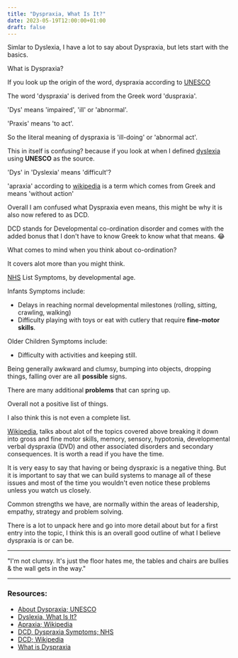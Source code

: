 ```yaml
---
title: "Dyspraxia, What Is It?"
date: 2023-05-19T12:00:00+01:00
draft: false
---
```


Simlar to Dyslexia, I have a lot to say about Dyspraxia, but lets start with the basics.

What is Dyspraxia?

If you look up the origin of the word, dyspraxia according to [UNESCO](https://mgiep.unesco.org/article/about-dyspraxia)

The word 'dyspraxia' is derived from the Greek word 'duspraxia'. 

'Dys' means 'impaired', 'ill' or 'abnormal'. 

'Praxis' means 'to act'. 

So the literal meaning of dyspraxia is 'ill-doing' or 'abnormal act'.

This in itself is confusing? because if you look at when I defined [dyslexia](https://blog.jasonatkinson.co.uk/posts/dyslexia-what-is-it/) using **UNESCO** as the source. 

'Dys' in 'Dyslexia' means 'difficult'?

'apraxia' according to [wikipedia](https://en.wikipedia.org/wiki/Apraxia) is a term which comes from Greek and means 'without action'

Overall I am confused what Dyspraxia even means, this might be why it is also now refered to as DCD.

DCD stands for Developmental co-ordination disorder and comes with the added bonus that I don't have to know Greek to know what that means. 😂

What comes to mind when you think about co-ordination?

It covers alot more than you might think.

[NHS](https://www.nhs.uk/conditions/developmental-coordination-disorder-dyspraxia/symptoms/) List Symptoms, by developmental age.

Infants Symptoms include:
- Delays in reaching normal developmental milestones (rolling, sitting, crawling, walking)
- Difficulty playing with toys or eat with cutlery that require **fine-motor skills**.

Older Children Symptoms include:
- Difficulty with activities and keeping still.

Being generally awkward and clumsy, bumping into objects, dropping things, falling over are all **possible** signs.

There are many additional **problems** that can spring up.

Overall not a positive list of things.

I also think this is not even a complete list.

[Wikipedia](https://en.wikipedia.org/wiki/Developmental_coordination_disorder), talks about alot of the topics covered above breaking it down into gross and fine motor skills, memory, sensory, hypotonia, developmental verbal dyspraxia (DVD) and other associated disorders and secondary consequences. It is worth a read if you have the time.

It is very easy to say that having or being dyspraxic is a negative thing. But it is important to say that we can build systems to manage all of these issues and most of the time you wouldn't even notice these problems unless you watch us closely.

Common strengths we have, are normally within the areas of leadership, empathy, strategy and problem solving.

There is a lot to unpack here and go into more detail about but for a first entry into the topic, I think this is an overall good outline of what I believe dyspraxia is or can be.

---

"I'm not clumsy. It's just the floor hates me, the tables and chairs are bullies & the wall gets in the way."

---

### Resources:

- [About Dyspraxia; UNESCO](https://mgiep.unesco.org/article/about-dyspraxia)
- [Dyslexia, What Is It?](https://blog.jasonatkinson.co.uk/posts/dyslexia-what-is-it/)
- [Apraxia; Wikipedia](https://en.wikipedia.org/wiki/Apraxia)
- [DCD, Dyspraxia Symptoms; NHS](https://www.nhs.uk/conditions/developmental-coordination-disorder-dyspraxia/symptoms/)
- [DCD; Wikipedia](https://en.wikipedia.org/wiki/Developmental_coordination_disorder)
- [What is Dyspraxia](https://exceptionalindividuals.com/neurodiversity/what-is-dyspraxia/)

<!-- 
- [DCD, Dyspraxia; NHS](https://www.nhs.uk/conditions/developmental-coordination-disorder-dyspraxia/)
- [DCD, Dyspraxia Symptoms; NHS](https://www.nhs.uk/conditions/developmental-coordination-disorder-dyspraxia/symptoms/)
- [DCD, Dyspraxia in Adults; NHS](https://www.nhs.uk/conditions/developmental-coordination-disorder-dyspraxia-in-adults/)
- [DCD, Dyspraxia Treatment; NHS](https://www.nhs.uk/conditions/developmental-coordination-disorder-dyspraxia/treatment/)
- [DCD, Dyspraxia Diagnosis; NHS](https://www.nhs.uk/conditions/developmental-coordination-disorder-dyspraxia/diagnosis/)

- [DCD; Wikipedia](https://en.wikipedia.org/wiki/Developmental_coordination_disorder)

- [What is Dyspraxia; Dyspraxia Foundation](https://dyspraxiafoundation.org.uk/what_is_dyspraxia/dyspraxia-at-a-glance/)

- [Dyspraxia (DCD); British Dyslexia Association](https://www.bdadyslexia.org.uk/dyslexia/neurodiversity-and-co-occurring-differences/dyspraxia) 

-->

